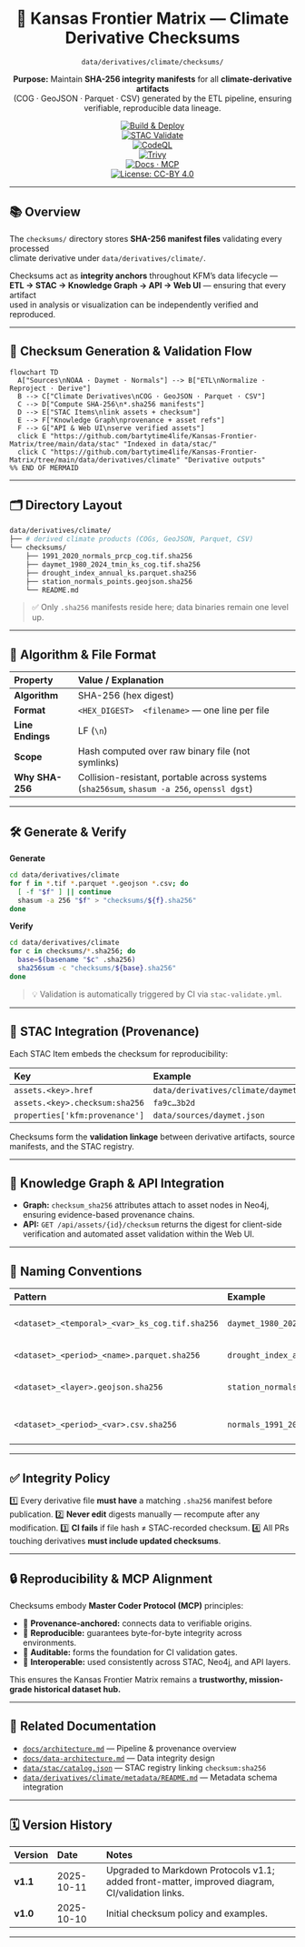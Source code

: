 <div align="center">

# 🧾 Kansas Frontier Matrix — Climate Derivative Checksums  
`data/derivatives/climate/checksums/`

**Purpose:** Maintain **SHA-256 integrity manifests** for all **climate-derivative artifacts**  
(COG · GeoJSON · Parquet · CSV) generated by the ETL pipeline, ensuring verifiable, reproducible data lineage.

[![Build & Deploy](https://img.shields.io/github/actions/workflow/status/bartytime4life/Kansas-Frontier-Matrix/site.yml?label=Build%20%26%20Deploy)](../../../../../.github/workflows/site.yml)  
[![STAC Validate](https://img.shields.io/badge/STAC-validate-blue)](../../../../../.github/workflows/stac-validate.yml)  
[![CodeQL](https://img.shields.io/github/actions/workflow/status/bartytime4life/Kansas-Frontier-Matrix/codeql.yml?label=CodeQL)](../../../../../.github/workflows/codeql.yml)  
[![Trivy](https://img.shields.io/badge/Container-Scan-informational)](../../../../../.github/workflows/trivy.yml)  
[![Docs · MCP](https://img.shields.io/badge/Docs-MCP-brightgreen)](../../../../../docs/)  
[![License: CC-BY 4.0](https://img.shields.io/badge/License-CC--BY%204.0-lightgrey)](../../../../../LICENSE)

</div>

---

## 📚 Overview

The `checksums/` directory stores **SHA-256 manifest files** validating every processed  
climate derivative under `data/derivatives/climate/`.  

Checksums act as **integrity anchors** throughout KFM’s data lifecycle —  
**ETL → STAC → Knowledge Graph → API → Web UI** — ensuring that every artifact  
used in analysis or visualization can be independently verified and reproduced.

---

## 🧭 Checksum Generation & Validation Flow

```mermaid
flowchart TD
  A["Sources\nNOAA · Daymet · Normals"] --> B["ETL\nNormalize · Reproject · Derive"]
  B --> C["Climate Derivatives\nCOG · GeoJSON · Parquet · CSV"]
  C --> D["Compute SHA-256\n*.sha256 manifests"]
  D --> E["STAC Items\nlink assets + checksum"]
  E --> F["Knowledge Graph\nprovenance + asset refs"]
  F --> G["API & Web UI\nserve verified assets"]
  click E "https://github.com/bartytime4life/Kansas-Frontier-Matrix/tree/main/data/stac" "Indexed in data/stac/"
  click C "https://github.com/bartytime4life/Kansas-Frontier-Matrix/tree/main/data/derivatives/climate" "Derivative outputs"
%% END OF MERMAID
````

<!-- END OF MERMAID -->

---

## 🗂 Directory Layout

```bash
data/derivatives/climate/
├── # derived climate products (COGs, GeoJSON, Parquet, CSV)
└── checksums/
    ├── 1991_2020_normals_prcp_cog.tif.sha256
    ├── daymet_1980_2024_tmin_ks_cog.tif.sha256
    ├── drought_index_annual_ks.parquet.sha256
    ├── station_normals_points.geojson.sha256
    └── README.md
```

> ✅ Only `.sha256` manifests reside here; data binaries remain one level up.

---

## 🧪 Algorithm & File Format

| Property         | Value / Explanation                                                                         |
| :--------------- | :------------------------------------------------------------------------------------------ |
| **Algorithm**    | SHA-256 (hex digest)                                                                        |
| **Format**       | `<HEX_DIGEST>  <filename>` — one line per file                                              |
| **Line Endings** | LF (`\n`)                                                                                   |
| **Scope**        | Hash computed over raw binary file (not symlinks)                                           |
| **Why SHA-256**  | Collision-resistant, portable across systems (`sha256sum`, `shasum -a 256`, `openssl dgst`) |

---

## 🛠️ Generate & Verify

**Generate**

```bash
cd data/derivatives/climate
for f in *.tif *.parquet *.geojson *.csv; do
  [ -f "$f" ] || continue
  shasum -a 256 "$f" > "checksums/${f}.sha256"
done
```

**Verify**

```bash
cd data/derivatives/climate
for c in checksums/*.sha256; do
  base=$(basename "$c" .sha256)
  sha256sum -c "checksums/${base}.sha256"
done
```

> 💡 Validation is automatically triggered by CI via `stac-validate.yml`.

---

## 🔗 STAC Integration (Provenance)

Each STAC Item embeds the checksum for reproducibility:

| Key                            | Example                                                     |
| :----------------------------- | :---------------------------------------------------------- |
| `assets.<key>.href`            | `data/derivatives/climate/daymet_1980_2024_tmin_ks_cog.tif` |
| `assets.<key>.checksum:sha256` | `fa9c…3b2d`                                                 |
| `properties['kfm:provenance']` | `data/sources/daymet.json`                                  |

Checksums form the **validation linkage** between derivative artifacts,
source manifests, and the STAC registry.

---

## 🧩 Knowledge Graph & API Integration

* **Graph:** `checksum_sha256` attributes attach to asset nodes in Neo4j,
  ensuring evidence-based provenance chains.
* **API:** `GET /api/assets/{id}/checksum` returns the digest for client-side verification
  and automated asset validation within the Web UI.

---

## 🧱 Naming Conventions

| Pattern                                        | Example                                   | Notes                  |
| :--------------------------------------------- | :---------------------------------------- | :--------------------- |
| `<dataset>_<temporal>_<var>_ks_cog.tif.sha256` | `daymet_1980_2024_tmin_ks_cog.tif.sha256` | Year range + KS suffix |
| `<dataset>_<period>_<name>.parquet.sha256`     | `drought_index_annual_ks.parquet.sha256`  | Tabular derivative     |
| `<dataset>_<layer>.geojson.sha256`             | `station_normals_points.geojson.sha256`   | Vector layer naming    |
| `<dataset>_<period>_<var>.csv.sha256`          | `normals_1991_2020_prcp.csv.sha256`       | Small CSV derivative   |

---

## ✅ Integrity Policy

1️⃣ Every derivative file **must have** a matching `.sha256` manifest before publication.
2️⃣ **Never edit** digests manually — recompute after any modification.
3️⃣ **CI fails** if file hash ≠ STAC-recorded checksum.
4️⃣ All PRs touching derivatives **must include updated checksums**.

---

## 🔒 Reproducibility & MCP Alignment

Checksums embody **Master Coder Protocol (MCP)** principles:

* 🔗 **Provenance-anchored:** connects data to verifiable origins.
* 🧮 **Reproducible:** guarantees byte-for-byte integrity across environments.
* 🧱 **Auditable:** forms the foundation for CI validation gates.
* 🧬 **Interoperable:** used consistently across STAC, Neo4j, and API layers.

This ensures the Kansas Frontier Matrix remains a **trustworthy, mission-grade historical dataset hub.**

---

## 🧱 Related Documentation

* [`docs/architecture.md`](../../../../../docs/architecture.md) — Pipeline & provenance overview
* [`docs/data-architecture.md`](../../../../../docs/data-architecture.md) — Data integrity design
* [`data/stac/catalog.json`](../../../stac/catalog.json) — STAC registry linking `checksum:sha256`
* [`data/derivatives/climate/metadata/README.md`](../metadata/README.md) — Metadata schema integration

---

## 🗓️ Version History

| Version  | Date       | Notes                                                                                           |
| :------- | :--------- | :---------------------------------------------------------------------------------------------- |
| **v1.1** | 2025-10-11 | Upgraded to Markdown Protocols v1.1; added front-matter, improved diagram, CI/validation links. |
| **v1.0** | 2025-10-10 | Initial checksum policy and examples.                                                           |

---

```

